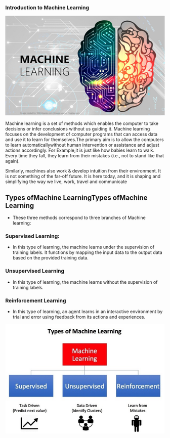 ### Introduction to Machine Learning 


[![](https://raw.githubusercontent.com/bushra-31/Machine-Learning/main/Images.md/ml%20image.jpeg)](http://https://raw.githubusercontent.com/bushra-31/Machine-Learning/main/Images.md/ml%20image.jpeg)

Machine learning  is  a  set  of  methods  which  enables  the  computer  to  take  decisions  or infer conclusions without  us guiding  it. Machine  learning  focuses  on the development  of  computer programs that can access data and use it to learn for themselves.The primary aim is to allow the computers to learn automaticallywithout human intervention or assistance  and adjust  actions  accordingly. For  Example,it  is  just  like  how  babies  learn  to  walk. Every time they fall, they learn from their mistakes (i.e., not to stand like that again).

Similarly, machines also work & develop intuition from their environment. It is not something of the far-off future. It is here today, and it is shaping and simplifying the way we live, work, travel and communicate
## Types ofMachine LearningTypes ofMachine Learning
- These three methods correspond to three branches of Machine learning:
### Supervised Learning:
- In this type of learning, the machine learns under the supervision of training  labels.  It  functions  by  mapping  the  input  data  to  the  output  data based  on  the provided training data.
### Unsupervised Learning 
- In this type of learning, the machine learns without the supervision of training labels.
### Reinforcement  Learning
- In  this  type  of  learning,  an  agent  learns  in  an  interactive environment by trial and error using feedback from its actions and experiences.

[![](https://raw.githubusercontent.com/bushra-31/Machine-Learning/main/Images.md/types%20of%20ml.jpeg)](http://https://raw.githubusercontent.com/bushra-31/Machine-Learning/main/Images.md/types%20of%20ml.jpeg)
